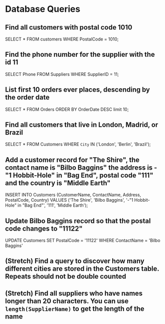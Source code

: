 # Database Queries

## Find all customers with postal code 1010

SELECT * FROM customers WHERE PostalCode = 1010;

## Find the phone number for the supplier with the id 11

SELECT Phone FROM Suppliers WHERE SupplierID = 11;

## List first 10 orders ever places, descending by the order date

SELECT * FROM Orders ORDER BY OrderDate DESC limit 10;

## Find all customers that live in London, Madrid, or Brazil

SELECT * FROM Customers WHERE `City` IN ('London', 'Berlin', 'Brazil');


## Add a customer record for "The Shire", the contact name is "Bilbo Baggins" the address is -"1 Hobbit-Hole" in "Bag End", postal code "111" and the country is "Middle Earth"

INSERT INTO Customers (CustomerName, ContactName, Address, PostalCode, Country)
  VALUES ('The Shire', 'Bilbo Baggins', '-"1 Hobbit-Hole" in "Bag End"', '111', 'Middle Earth');

## Update Bilbo Baggins record so that the postal code changes to "11122"

UPDATE Customers SET PostalCode = '11122' WHERE ContactName = 'Bilbo Baggins'

## (Stretch) Find a query to discover how many different cities are stored in the Customers table. Repeats should not be double counted

## (Stretch) Find all suppliers who have names longer than 20 characters. You can use `length(SupplierName)` to get the length of the name
